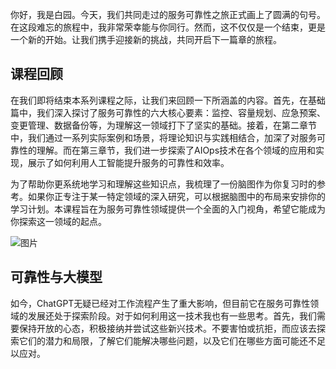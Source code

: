 你好，我是白园。今天，我们共同走过的服务可靠性之旅正式画上了圆满的句号。在这段难忘的旅程中，我非常荣幸能与你同行。然而，这不仅仅是一个结束，更是一个新的开始。让我们携手迎接新的挑战，共同开启下一篇章的旅程。

## 课程回顾

在我们即将结束本系列课程之际，让我们来回顾一下所涵盖的内容。首先，在基础篇中，我们深入探讨了服务可靠性的六大核心要素：监控、容量规划、应急预案、变更管理、数据备份等，为理解这一领域打下了坚实的基础。接着，在第二章节中，我们通过一系列实际案例和场景，将理论知识与实践相结合，加深了对服务可靠性的理解。而在第三章节，我们进一步探索了AIOps技术在各个领域的应用和实现，展示了如何利用人工智能提升服务的可靠性和效率。

为了帮助你更系统地学习和理解这些知识点，我梳理了一份脑图作为你复习时的参考。如果你正专注于某一特定领域的深入研究，可以根据脑图中的布局来安排你的学习计划。本课程旨在为服务可靠性领域提供一个全面的入门视角，希望它能成为你探索这一领域的起点。

![图片](https://static001.geekbang.org/resource/image/72/8f/72aaf5a7e2d0e5ac620224fc646yyc8f.jpg?wh=1920x852)

## 可靠性与大模型

如今，ChatGPT无疑已经对工作流程产生了重大影响，但目前它在服务可靠性领域的发展还处于探索阶段。对于如何利用这一技术我也有一些思考。首先，我们需要保持开放的心态，积极接纳并尝试这些新兴技术。不要害怕或抗拒，而应该去探索它们的潜力和局限，了解它们能解决哪些问题，以及它们在哪些方面可能还不足以应对。